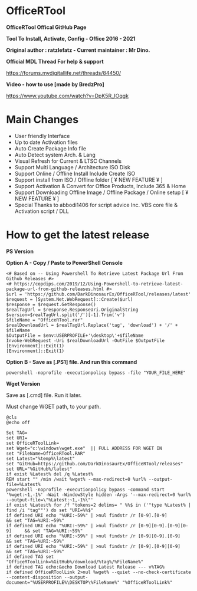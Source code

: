 # OfficeRTool
**OfficeRTool Offical GitHub Page**

**Tool To Install, Activate, Config - Office 2016 - 2021**

**Original author : ratzlefatz - Current maintainer : Mr Dino.**

**Official MDL Thread For help & support**

https://forums.mydigitallife.net/threads/84450/

**Video - how to use [made by BredzPro]**

https://www.youtube.com/watch?v=DpK5R_IOqgk

# Main Changes

- User friendly Interface
- Up to date Activation files
- Auto Create Package Info file
- Auto Detect system Arch. & Lang
- Visual Refresh for Current & LTSC Channels
- Support Multi Language / Architecture ISO Disk
- Support Online / Offline Install Include Create ISO
- Support install from ISO / Offline folder [ ¥ NEW FEATURE ¥ ]
- Support Activation & Convert for Office Products, Include 365 & Home
- Support Downloading Offline Image / Offline Package / Online setup [ ¥ NEW FEATURE ¥ ]
- Special Thanks to abbodi1406 for script advice Inc. VBS core file & Activation script / DLL

# How to get the latest release

**PS Version**

**Option A - Copy / Paste to PowerShell Console**

````
<# Based on -- Using Powershell To Retrieve Latest Package Url From Github Releases #>
<# https://copdips.com/2019/12/Using-Powershell-to-retrieve-latest-package-url-from-github-releases.html #>
$url = 'https://github.com/DarkDinosaurEx/OfficeRTool/releases/latest'
$request = [System.Net.WebRequest]::Create($url)
$response = $request.GetResponse()
$realTagUrl = $response.ResponseUri.OriginalString
$version=$realTagUrl.split('/')[-1].Trim('v')
$fileName = "OfficeRTool.rar"
$realDownloadUrl = $realTagUrl.Replace('tag', 'download') + '/' + $fileName
$OutputFile = $env:USERPROFILE+'\desktop\'+$fileName
Invoke-WebRequest -Uri $realDownloadUrl -OutFile $OutputFile
[Environment]::Exit(1)
[Environment]::Exit(1)
````

**Option B - Save as [.PS1] file. And run this command**

````
powershell -noprofile -executionpolicy bypass -file "YOUR_FILE_HERE"
````

**Wget Version**

Save as [.cmd] file. Run it later.

Must change WGET path, to your path.
````
@cls
@echo off
	
Set TAG=
set URI=
set OfficeRToolLink=
set Wget="c:\windows\wget.exe"  || FULL ADDRESS FOR WGET IN
set "FileName=OfficeRTool.RAR"
set Latest="%temp%\latest"
set "GitHub=https://github.com/DarkDinosaurEx/OfficeRTool/releases"
set URL="%GitHub%/latest"
if exist %Latest% del /q %Latest%
REM start "" /min /wait %wget% --max-redirect=0 %url% --output-file=%Latest%
powershell -noprofile -executionpolicy bypass -command start '%wget:~1,-1%' -Wait -WindowStyle hidden -Args '--max-redirect=0 %url% --output-file=\"%Latest:~1,-1%\"'
if exist %Latest% for /f "tokens=2 delims= " %%$ in ('"type %Latest% | find /i "tag""') do set "URI=%%$"
if defined URI echo "%URI:~59%" | >nul findstr /r [0-9].[0-9] 				&& set "TAG=%URI:~59%"
if defined URI echo "%URI:~59%" | >nul findstr /r [0-9][0-9].[0-9][0-9] 	&& set "TAG=%URI:~59%"
if defined URI echo "%URI:~59%" | >nul findstr /r [0-9][0-9].[0-9] 			&& set "TAG=%URI:~59%"
if defined URI echo "%URI:~59%" | >nul findstr /r [0-9].[0-9][0-9] 			&& set "TAG=%URI:~59%"
if defined TAG set "OfficeRToolLink=%GitHub%/download/%tag%/%FileName%"
if defined TAG echo:&echo Download Latest Release --- v%TAG%
if defined OfficeRToolLink 2>nul %wget% --quiet --no-check-certificate --content-disposition --output-document="%USERPROFILE%\DESKTOP\%FileName%" "%OfficeRToolLink%"
````
